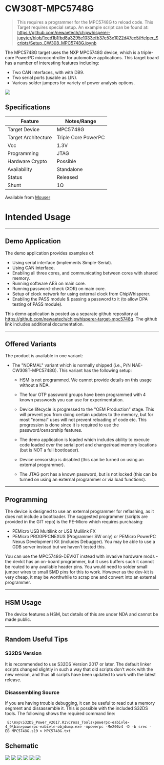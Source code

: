 # CW308T-MPC5748G

>This requires a programmer for the MPC5748G to reload code.
>This Target requires special setup. An example script can be found at: https://github.com/newaetech/chipwhisperer-jupyter/blob/1ccd1b1fbd8a3295e1033efb37e53e1022d47cc5/Helper_Scripts/Setup_CW308_MPC5748G.ipynb

The MPC5748G target uses the NXP MPC5748G device, which is a triple-core
PowerPC microcontroller for automotive applications. This target board
has a number of interesting features including:

  - Two CAN interfaces, with with DB9.
  - Two serial ports (usable as LIN).
  - Various solder jumpers for variety of power analysis options.

![](Images/Mpc5748g_web.jpg)

## Specifications

| Feature | Notes/Range |
|---------|----------|
| Target Device | MPC5748G |
| Target Architecture | Triple Core PowerPC |
| Vcc | 1.3V |
| Programming | JTAG |
| Hardware Crypto | Possible |
| Availability | Standalone |
| Status | Released |
| Shunt | 1Ω |

Available from [Mouser](https://www.mouser.com/ProductDetail/NewAE/NAE-CW308T-MPC5748G?qs=r5DSvlrkXmLaM5xNpZhgpQ%3D%3D)

# Intended Usage

---

## Demo Application

The demo application provides examples of:

  - Using serial interface (implements Simple-Serial).
  - Using CAN interface.
  - Enabling all three cores, and communicating between cores with
    shared memory.
  - Running software AES on main core.
  - Running password-check (XOR) on main core.
  - Setup of clock network for using external clock from ChipWhisperer.
  - Enabling the PASS module & passing a password to it (to allow DPA
    testing of PASS module).

This demo application is posted as a separate github repository at
<https://github.com/newaetech/chipwhisperer-target-mpc5748g>. The github
link includes additional documentation.

---

## Offered Variants

The product is available in one variant:

  - The "NORMAL" variant which is normally shipped (i.e., P/N
    NAE-CW308T-MPC5748G). This variant has the following setup:
      - HSM is not programmed. We cannot provide details on this usage
        without a NDA.

      - The four OTP password groups have been programmed with 4 known
        passwords you can use for experimentation.
      - Device lifecycle is progressed to the "OEM Production" stage.
        This will prevent you from doing certain updates to the memory,
        but for most "normal" uses will not prevent reloading of code
        etc. This progression is done since it is required to use the
        password/censorship features.
      - The demo application is loaded which includes ability to execute
        code loaded over the serial port and change/read memory
        locations (but is NOT a full bootloader).
      - Device censorship is disabled (this can be turned on using an
        external programmer).
      - The JTAG port has a known password, but is not locked (this can
        be turned on using an external programmer or via load
        functions).

---

## Programming

The device is designed to use an external programmer for reflashing, as
it does not include a bootloader. The suggested programmer (scripts are
provided in the GIT repo) is the PE-Micro which requires purchasing:

  - PEMicro USB Multilink or USB Mulilink FX
  - PEMicro PROGPPCNEXUS (Programmer SW only) or PEMicro PowerPC Nexus
    Development Kit (includes Debugger). You may be able to use a GDB
    server instead but we haven't tested this.

You can use the MPC5748G-DEVKIT instead with invasive hardware mods -
the devkit has an on-board programmer, but it uses buffers such it
cannot be routed to any available header pins. You would need to solder
small jumper wires to small SMD pins for this to work. However as the
dev-kit is very cheap, it may be worthwhile to scrap one and convert
into an external programmer.

---

## HSM Usage

The device features a HSM, but details of this are under NDA and cannot
be made public.

---

## Random Useful Tips

### **S32DS Version**

It is recommended to use S32DS Version 2017 or later. The default linker
scripts changed slightly in such a way that old scripts don't work with
the new version, and thus all scripts have been updated to work with the
latest release.

### **Disassembling Source**

If you are having trouble debugging, it can be useful to read out a
memory segment and dissassemble it. This is possible with the included
S32DS tools. The following shows the required command line:

` E:\nxp\S32DS_Power_v2017.R1\Cross_Tools\powerpc-eabivle-4_9\bin>powerpc-eabivle-objdump.exe -mpowerpc -Me200z4 -D -b srec -EB MPC5748G.s19 > MPC5748G.txt`

## Schematic

![](Images/mpc5748g-sch1.png)
![](Images/mpc5748g-sch2.png)
![](Images/mpc5748g-sch3.png)
![](Images/mpc5748g-sch4.png)
![](Images/mpc5748g-sch5.png)
![](Images/mpc5748g-sch6.png)